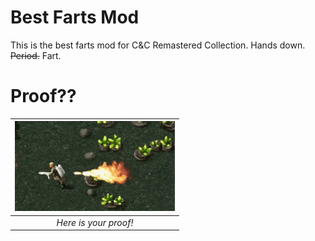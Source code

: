 # Best Farts Mod
This is the best farts mod for C&C Remastered Collection. Hands down. ~~Period.~~ Fart.

# Proof??
| ![Proof??](proof.gif) | 
|:--:| 
| *Here is your proof!* |
